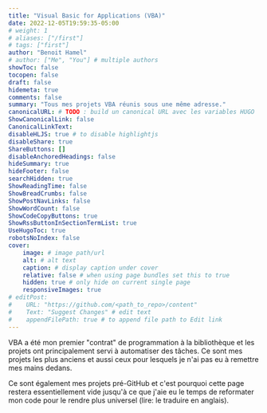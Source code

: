 ```yaml
---
title: "Visual Basic for Applications (VBA)"
date: 2022-12-05T19:59:35-05:00
# weight: 1
# aliases: ["/first"]
# tags: ["first"]
author: "Benoit Hamel"
# author: ["Me", "You"] # multiple authors
showToc: false
tocopen: false
draft: false
hidemeta: true
comments: false
summary: "Tous mes projets VBA réunis sous une même adresse."
canonicalURL: # TODO : build un canonical URL avec les variables HUGO
ShowCanonicalLink: false
CanonicalLinkText: 
disableHLJS: true # to disable highlightjs
disableShare: true
ShareButtons: []
disableAnchoredHeadings: false
hideSummary: true
hideFooter: false
searchHidden: true
ShowReadingTime: false
ShowBreadCrumbs: false
ShowPostNavLinks: false
ShowWordCount: false
ShowCodeCopyButtons: true
ShowRssButtonInSectionTermList: true
UseHugoToc: true
robotsNoIndex: false
cover:
    image: # image path/url
    alt: # alt text
    caption: # display caption under cover
    relative: false # when using page bundles set this to true
    hidden: true # only hide on current single page
    responsiveImages: true
# editPost:
#    URL: "https://github.com/<path_to_repo>/content"
#    Text: "Suggest Changes" # edit text
#    appendFilePath: true # to append file path to Edit link
---
```


VBA a été mon premier "contrat" de programmation à la bibliothèque
et les projets ont principalement servi à automatiser des tâches. Ce
sont mes projets les plus anciens et aussi ceux pour lesquels je n'ai
pas eu à remettre mes mains dedans.

Ce sont également mes projets pré-GitHub et c'est pourquoi cette page
restera essentiellement vide jusqu'à ce que j'aie eu le temps de
reformater mon code pour le rendre plus universel (lire: le traduire en anglais).